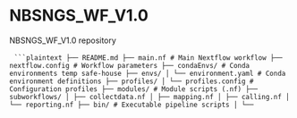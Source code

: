 # NBSNGS_WF_V1.0
NBSNGS_WF_V1.0 repository

<pre> <code>```plaintext ├── README.md ├── main.nf # Main Nextflow workflow ├── nextflow.config # Workflow parameters ├── condaEnvs/ # Conda environments temp safe-house ├── envs/ │ └── environment.yaml # Conda environment definitions ├── profiles/ │ └── profiles.config # Configuration profiles ├── modules/ # Module scripts (.nf) ├── subworkflows/ │ ├── collectdata.nf │ ├── mapping.nf │ ├── calling.nf │ └── reporting.nf ├── bin/ # Executable pipeline scripts │ └── <script>.R ├── DATA/ # Symbolic link to /srv/data/ILMN/RunFolder_NBSNGS/ ├── assets/ │ ├── phenotype/ │ │ ├── FounderVariants.bed # SSI focus variants │ │ ├── geneFilter.list # Gene filter list for OPL │ │ └── phenotype.gene.list │ ├── sanity/ │ │ └── SnpEff_geneFilter.list_observation_count.tsv │ ├── sql/ │ │ ├── SampleSheets.sqlite # Sample sheet DB │ │ └── variants.sqlite # Variant/QC DB │ ├── temp/ # Temporary files │ └── tools/ │ └── vcfEffOnePerLine.pl ├── variants_/ │ ├── <sampleid_flowcell>.GATK.g.vcf.gz │ ├── <sampleid_flowcell>.GATK.g.vcf.gz.tbi │ ├── <sampleid_flowcell>.GATK.OPL.vcf │ ├── <sampleid_flowcell>.lofreqDefault.vcf.gz │ └── <sampleid_flowcell>.lofreqRaw.vcf.gz ├── QC_/ │ ├── multiqc_report.html │ ├── <sampleid_flowcell>.ancestryPrediction.txt │ ├── <sampleid_flowcell>.cov.gz │ ├── <sampleid_flowcell>.mtDNAhg_classified.txt │ ├── duplication_metrics/ │ │ └── <sampleid_flowcell>.txt │ └── fastq/ │ └── <sampleid_flowcell>fastqc.zip/.html ├── REPORT/ │ └── *.report.html ├── log/ # Workflow log summaries │ ├── WF-reports.html │ ├── haplotypecaller/ │ ├── lofreq/ │ └── mapping/ ```</code> </pre>


1. Organization
NBSNGS_WF_V1.0/
├── README.md
├── main.nf                      # Main Nextflow workflow
├── nextflow.config             # Workflow parameters
├── condaEnvs/                  # Conda environments temp safe-house
├── envs/
│   └── environment.yaml        # Conda environment definitions
├── profiles/
│   └── profiles.config         # Configuration profiles
├── modules/                    # Module scripts (*.nf)
├── subworkflows/
│   ├── collectdata.nf
│   ├── mapping.nf
│   ├── calling.nf
│   └── reporting.nf
├── bin/                        # Executable pipeline scripts
│   └── <script>.R*
├── DATA/                       # Symbolic link to /srv/data/ILMN/RunFolder_NBSNGS/
├── assets/
│   ├── phenotype/
│   │   ├── FounderVariants.bed             # SSI focus variants
│   │   ├── geneFilter.list                 # Gene filter list for OPL
│   │   └── phenotype.gene.list
│   ├── sanity/
│   │   └── SnpEff_geneFilter.list_observation_count.tsv
│   ├── sql/
│   │   ├── SampleSheets.sqlite             # Sample sheet DB
│   │   └── variants.sqlite                 # Variant/QC DB
│   ├── temp/                               # Temporary files
│   └── tools/
│       └── vcfEffOnePerLine.pl
├── variants_/
│   ├── <sampleid_flowcell>.GATK.g.vcf.gz
│   ├── <sampleid_flowcell>.GATK.g.vcf.gz.tbi
│   ├── <sampleid_flowcell>.GATK.OPL.vcf
│   ├── <sampleid_flowcell>.lofreqDefault.vcf.gz
│   └── <sampleid_flowcell>.lofreqRaw.vcf.gz
├── QC_/
│   ├── multiqc_report.html
│   ├── <sampleid_flowcell>.ancestryPrediction.txt
│   ├── <sampleid_flowcell>.cov.gz
│   ├── <sampleid_flowcell>.mtDNAhg_classified.txt
│   ├── duplication_metrics/
│   │   └── <sampleid_flowcell>.txt
│   └── fastq/
│       └── <sampleid_flowcell>_fastqc.zip/.html
├── REPORT/
│   └── *.report.html
├── log_/                        # Workflow log summaries
│   ├── WF-reports.html
│   ├── haplotypecaller/
│   ├── lofreq/
│   └── mapping/

    ├── README.md
    ├── DATA  	                          #symbolic links to data folder (/srv/data/ILMN/RunFolder_NBSNGS/)     
    ├── assets                                #gets populated with  clinvarPathogenicTargetsubet.tsv, VOIS tables ets..     
    │   ├──phenotype
    │   │     ├──FounderVariants.bed            #SSI focus variant [CHR_POS][INFO][GENE][VARID]
    │   │     ├──geneFilter.list                #SnpEff target gene annotations list - used for filtering OPL 
    │   │     └──phenotype.gene.list     
    │   ├──sanity
    │   │     └──SnpEff_geneFilter.list_observation_count.tsv         #Target genes vs. SnpEff annoation check file
    │   ├──sql
    │   │     ├──SampleSheets.sqlite            #SampleSheet SQL database
    │   │     └──variants.sqlite                #Variant/QC SQL database
    │   ├──temp
    │   │     ├──temporary files      
    │   └──tools
    │        └──vcfEffOnePerLine.pl
    ├── bin                                   # Executable pipeline scripts
    │   └── <script>.R*
    ├── profiles
    │   └── profiles.config                   # Configuration profiles for compute environments
    ├── envs
    │   └── <name>/
    │       └── environment.yaml              # Conda environment definitions
    ├── main.nf                               # Main workflow 
    ├── modules/
    │   └── <module>.nf                       # Module scripts
    ├── subworkflows                          # Sub-workflows
    │   ├── collectdata.nf
    │   ├── mapping.nf
    │   ├── calling.nf
    │   └── reporting.nf
    ├── nextflow.config                       # Workflow parameters
    ├── condaEnvs                        #conda environments temporary safe-house.   
├───├
├─variants_<version>                        
│   └── <flowcell>                      
│            ├──<sampleid_flowcell>.GATK.g.vcf.gz/tbi          
│            ├──<sampleid_flowcell>.GATK.OPL.vcf  
│            ├──<sampleid_flowcell>.lofreqDefault.vcf.gz  
│            └──<sampleid_flowcell>.lofreqRaw.vcf.gz
├─ QC_<version>
│   └── <flowcell>                      
│           ├── *multiqc_report.html
│           └──<sampleid_flowcell>      
│                 ├──<sampleid_flowcell>.ancestryPrediction.txt
│                 ├──<sampleid_flowcell>.cov.gz
│                 ├──<sampleid_flowcell>.mtDNAhg_classified.txt
│                 ├──duplication_metrics
│                 │        └──<sampleid_flowcell>.txt
│                 └──fastq
│                      └──<sampleid_flowcell>_fastqc.zip/html
├─REPORT_<version>                       #Reports
│   └── <flowcell>
│          └── *.report.html
├─log_<version>                        #WF-reports.html and  mapping -, haplotypecaller & Lofreq logs.
     ├──<flowcell>
            ├──haplotypecaller
            ├──lofreq
            └──mapping
